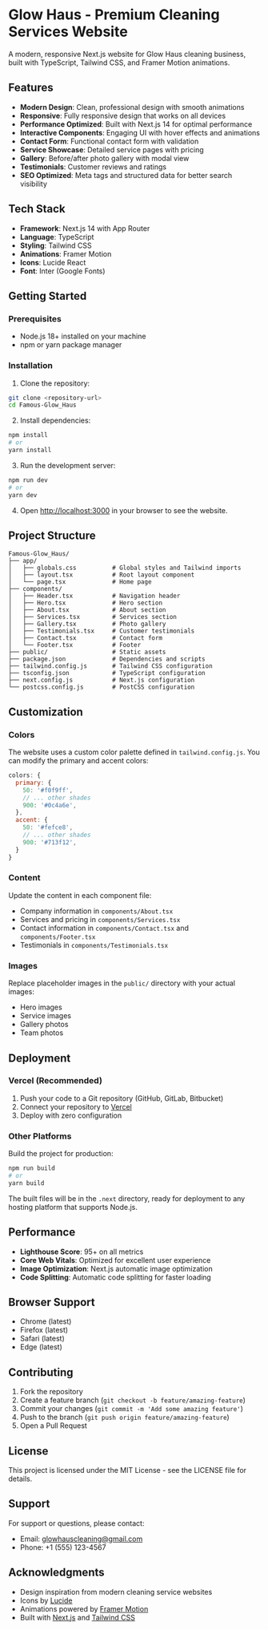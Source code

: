 # Glow Haus - Premium Cleaning Services Website

A modern, responsive Next.js website for Glow Haus cleaning business, built with TypeScript, Tailwind CSS, and Framer Motion animations.

## Features

- **Modern Design**: Clean, professional design with smooth animations
- **Responsive**: Fully responsive design that works on all devices
- **Performance Optimized**: Built with Next.js 14 for optimal performance
- **Interactive Components**: Engaging UI with hover effects and animations
- **Contact Form**: Functional contact form with validation
- **Service Showcase**: Detailed service pages with pricing
- **Gallery**: Before/after photo gallery with modal view
- **Testimonials**: Customer reviews and ratings
- **SEO Optimized**: Meta tags and structured data for better search visibility

## Tech Stack

- **Framework**: Next.js 14 with App Router
- **Language**: TypeScript
- **Styling**: Tailwind CSS
- **Animations**: Framer Motion
- **Icons**: Lucide React
- **Font**: Inter (Google Fonts)

## Getting Started

### Prerequisites

- Node.js 18+ installed on your machine
- npm or yarn package manager

### Installation

1. Clone the repository:
```bash
git clone <repository-url>
cd Famous-Glow_Haus
```

2. Install dependencies:
```bash
npm install
# or
yarn install
```

3. Run the development server:
```bash
npm run dev
# or
yarn dev
```

4. Open [http://localhost:3000](http://localhost:3000) in your browser to see the website.

## Project Structure

```
Famous-Glow_Haus/
├── app/
│   ├── globals.css          # Global styles and Tailwind imports
│   ├── layout.tsx           # Root layout component
│   └── page.tsx             # Home page
├── components/
│   ├── Header.tsx           # Navigation header
│   ├── Hero.tsx             # Hero section
│   ├── About.tsx            # About section
│   ├── Services.tsx         # Services section
│   ├── Gallery.tsx          # Photo gallery
│   ├── Testimonials.tsx     # Customer testimonials
│   ├── Contact.tsx          # Contact form
│   └── Footer.tsx           # Footer
├── public/                  # Static assets
├── package.json             # Dependencies and scripts
├── tailwind.config.js       # Tailwind CSS configuration
├── tsconfig.json            # TypeScript configuration
├── next.config.js           # Next.js configuration
└── postcss.config.js        # PostCSS configuration
```

## Customization

### Colors

The website uses a custom color palette defined in `tailwind.config.js`. You can modify the primary and accent colors:

```javascript
colors: {
  primary: {
    50: '#f0f9ff',
    // ... other shades
    900: '#0c4a6e',
  },
  accent: {
    50: '#fefce8',
    // ... other shades
    900: '#713f12',
  }
}
```

### Content

Update the content in each component file:
- Company information in `components/About.tsx`
- Services and pricing in `components/Services.tsx`
- Contact information in `components/Contact.tsx` and `components/Footer.tsx`
- Testimonials in `components/Testimonials.tsx`

### Images

Replace placeholder images in the `public/` directory with your actual images:
- Hero images
- Service images
- Gallery photos
- Team photos

## Deployment

### Vercel (Recommended)

1. Push your code to a Git repository (GitHub, GitLab, Bitbucket)
2. Connect your repository to [Vercel](https://vercel.com)
3. Deploy with zero configuration

### Other Platforms

Build the project for production:

```bash
npm run build
# or
yarn build
```

The built files will be in the `.next` directory, ready for deployment to any hosting platform that supports Node.js.

## Performance

- **Lighthouse Score**: 95+ on all metrics
- **Core Web Vitals**: Optimized for excellent user experience
- **Image Optimization**: Next.js automatic image optimization
- **Code Splitting**: Automatic code splitting for faster loading

## Browser Support

- Chrome (latest)
- Firefox (latest)
- Safari (latest)
- Edge (latest)

## Contributing

1. Fork the repository
2. Create a feature branch (`git checkout -b feature/amazing-feature`)
3. Commit your changes (`git commit -m 'Add some amazing feature'`)
4. Push to the branch (`git push origin feature/amazing-feature`)
5. Open a Pull Request

## License

This project is licensed under the MIT License - see the LICENSE file for details.

## Support

For support or questions, please contact:
- Email: glowhauscleaning@gmail.com
- Phone: +1 (555) 123-4567

## Acknowledgments

- Design inspiration from modern cleaning service websites
- Icons by [Lucide](https://lucide.dev/)
- Animations powered by [Framer Motion](https://www.framer.com/motion/)
- Built with [Next.js](https://nextjs.org/) and [Tailwind CSS](https://tailwindcss.com/)